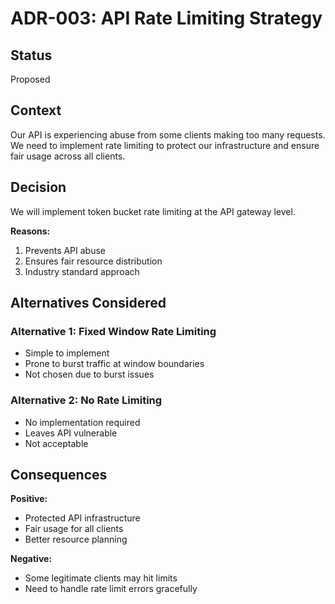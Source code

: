 # ADR-003: API Rate Limiting Strategy

## Status

Proposed

## Context

Our API is experiencing abuse from some clients making too many requests. We need to implement rate limiting to protect our infrastructure and ensure fair usage across all clients.

## Decision

We will implement token bucket rate limiting at the API gateway level.

**Reasons:**

1. Prevents API abuse
2. Ensures fair resource distribution
3. Industry standard approach

## Alternatives Considered

### Alternative 1: Fixed Window Rate Limiting

- Simple to implement
- Prone to burst traffic at window boundaries
- Not chosen due to burst issues

### Alternative 2: No Rate Limiting

- No implementation required
- Leaves API vulnerable
- Not acceptable

## Consequences

**Positive:**

- Protected API infrastructure
- Fair usage for all clients
- Better resource planning

**Negative:**

- Some legitimate clients may hit limits
- Need to handle rate limit errors gracefully
